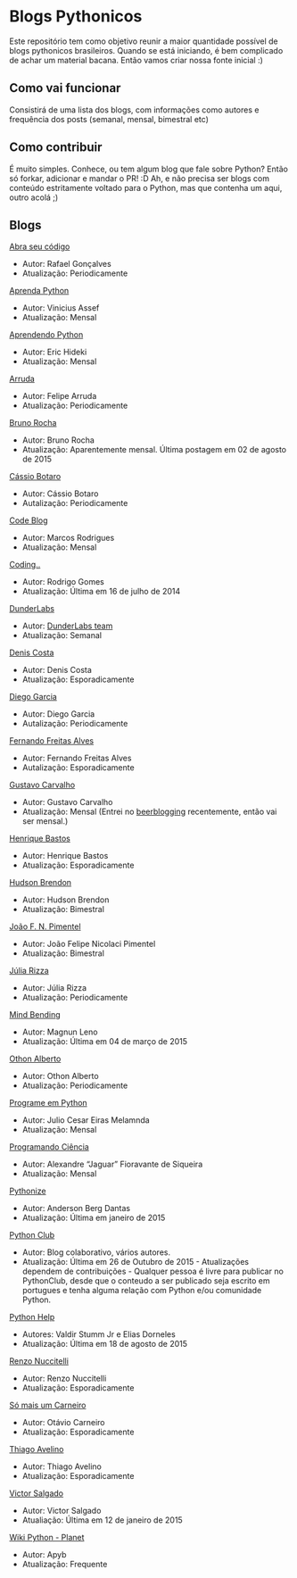 # Blogs Pythonicos

Este repositório tem como objetivo reunir a maior quantidade possível de blogs pythonicos brasileiros. Quando se está iniciando, é bem complicado de achar um material bacana. Então vamos criar nossa fonte inicial :)

## Como vai funcionar

Consistirá de uma lista dos blogs, com informações como autores e frequência dos posts (semanal, mensal, bimestral etc)

## Como contribuir

É muito simples. Conhece, ou tem algum blog que fale sobre Python? Então só forkar, adicionar e mandar o PR! :D Ah, e não precisa ser blogs com conteúdo estritamente voltado para o Python, mas que contenha um aqui, outro acolá ;)


## Blogs

[Abra seu código](http://blog.abraseucodigo.com.br/)
- Autor: Rafael Gonçalves
- Atualização: Periodicamente


[Aprenda Python](http://aprenda-python.blogspot.com.br/)

- Autor: Vinicius Assef
- Atualização: Mensal


[Aprendendo Python](http://ericstk.wordpress.com)
- Autor: Eric Hideki
- Atualização: Mensal


[Arruda](http://www.arruda.blog.br/)
- Autor: Felipe Arruda
- Atualização: Periodicamente


[Bruno Rocha](http://brunorocha.org/)

- Autor: Bruno Rocha
- Atualização: Aparentemente mensal. Última postagem em 02 de agosto de 2015


[Cássio Botaro](http://cassiobotaro.github.io/)
- Autor: Cássio Botaro
- Autalização: Periodicamente


[Code Blog](http://marcosdev.postach.io/)

- Autor: Marcos Rodrigues
- Atualização: Mensal


[Coding..](http://www.linuxcpdti.blogspot.com.br/)

- Autor: Rodrigo Gomes
- Atualização: Última em 16 de julho de 2014


[DunderLabs](http://blog.dunderlabs.com)
- Autor: [DunderLabs team](https://github.com/dunderlabs)
- Atualização: Semanal


[Denis Costa](http://deniscostadsc.com/)
- Autor: Denis Costa
- Atualização: Esporadicamente


[Diego Garcia](http://www.diego-garcia.info/)
- Autor: Diego Garcia
- Autalização: Periodicamente


[Fernando Freitas Alves](http:/fernandofreitasalves.com/)
- Autor: Fernando Freitas Alves
- Autalização: Esporadicamente


[Gustavo Carvalho](http://blog.gtsalles.com.br/)

- Autor: Gustavo Carvalho
- Atualização: Mensal (Entrei no [beerblogging](http://www.beerblogging.io/) recentemente, então vai ser mensal.)


[Henrique Bastos](http://henriquebastos.net/)
- Autor: Henrique Bastos
- Atualização: Esporadicamente


[Hudson Brendon](http://hudsonbrendon.com/)

- Autor: Hudson Brendon
- Atualização: Bimestral


[João F. N. Pimentel](http://joao.npimentel.net/)

- Autor: João Felipe Nicolaci Pimentel
- Atualização: Bimestral


[Júlia Rizza](https://juliarizza.wordpress.com/)
- Autor: Júlia Rizza
- Atualização: Periodicamente


[Mind Bending](http://mindbending.org/pt/category/python)

- Autor: Magnun Leno
- Atualização: Última em 04 de março de 2015

[Othon Alberto](http://othonalberto.com.br/)

- Autor: Othon Alberto
- Atualização: Periodicamente

[Programe em Python](http://www.programeempython.com.br)

- Autor: Julio Cesar Eiras Melamnda
- Atualização: Mensal


[Programando Ciência](http://programandociencia.com)

- Autor: Alexandre “Jaguar” Fioravante de Siqueira
- Atualização: Mensal


[Pythonize](http://www.pythonize.org)

- Autor: Anderson Berg Dantas
- Atualização: Última em janeiro de 2015


[Python Club](http://pythonclub.com.br/)
- Autor: Blog colaborativo, vários autores.
- Atualização: Última em 26 de Outubro de 2015 - Atualizações dependem de contribuições - Qualquer pessoa é livre para publicar no PythonClub, desde que o conteudo a ser publicado seja escrito em portugues e tenha alguma relação com Python e/ou comunidade Python.


[Python Help](https://pythonhelp.wordpress.com/)

- Autores: Valdir Stumm Jr e Elias Dorneles
- Atualização: Última em 18 de agosto de 2015


[Renzo Nuccitelli](http://blog.renzo.pro.br/)
- Autor: Renzo Nuccitelli
- Atualização: Esporadicamente


[Só mais um Carneiro](http://www.carneiro.blog.br/um)
- Autor: Otávio Carneiro
- Atualização: Esporadicamente


[Thiago Avelino](http://www.avelino.xxx/)
- Autor: Thiago Avelino
- Atualização: Esporadicamente


[Victor Salgado](http://www.victorsalgado.net/)

- Autor: Victor Salgado
- Atualiação: Última em 12 de janeiro de 2015


[Wiki Python - Planet](http://wiki.python.org.br/planet/)

- Autor: Apyb
- Atualização: Frequente
